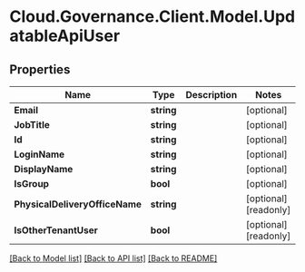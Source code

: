 # Cloud.Governance.Client.Model.UpdatableApiUser
## Properties

Name | Type | Description | Notes
------------ | ------------- | ------------- | -------------
**Email** | **string** |  | [optional] 
**JobTitle** | **string** |  | [optional] 
**Id** | **string** |  | [optional] 
**LoginName** | **string** |  | [optional] 
**DisplayName** | **string** |  | [optional] 
**IsGroup** | **bool** |  | [optional] 
**PhysicalDeliveryOfficeName** | **string** |  | [optional] [readonly] 
**IsOtherTenantUser** | **bool** |  | [optional] [readonly] 

[[Back to Model list]](../README.md#documentation-for-models) [[Back to API list]](../README.md#documentation-for-api-endpoints) [[Back to README]](../README.md)

